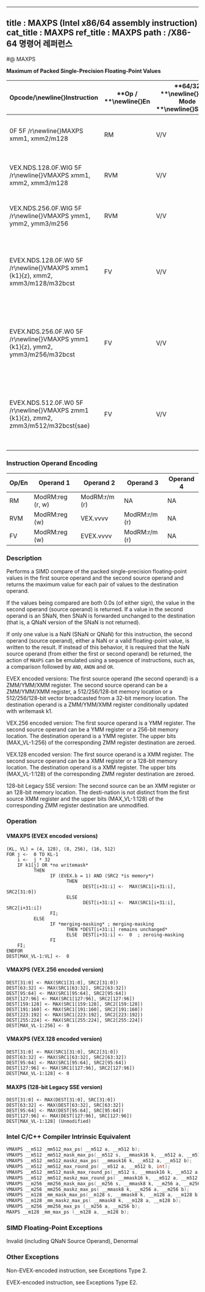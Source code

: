 ----------------------------
title : MAXPS (Intel x86/64 assembly instruction)
cat_title : MAXPS
ref_title : MAXPS
path : /X86-64 명령어 레퍼런스
----------------------------
#@ MAXPS

**Maximum of Packed Single-Precision Floating-Point Values**

|**Opcode/**\newline{}**Instruction**|**Op / **\newline{}**En**|**64/32 **\newline{}**bit Mode **\newline{}**Support**|**CPUID **\newline{}**Feature **\newline{}**Flag**|**Description**|
|------------------------------------|-------------------------|------------------------------------------------------|--------------------------------------------------|---------------|
|0F 5F /r\newline{}MAXPS xmm1, xmm2/m128|RM|V/V|SSE|Return the maximum single-precision floating-point values between xmm1 and xmm2/mem. |
|VEX.NDS.128.0F.WIG 5F /r\newline{}VMAXPS xmm1, xmm2, xmm3/m128|RVM|V/V|AVX|Return the maximum single-precision floating-point values between xmm2 and xmm3/mem. |
|VEX.NDS.256.0F.WIG 5F /r\newline{}VMAXPS ymm1, ymm2, ymm3/m256|RVM|V/V|AVX|Return the maximum single-precision floating-point values between ymm2 and ymm3/mem.|
|EVEX.NDS.128.0F.W0 5F /r\newline{}VMAXPS xmm1 {k1}{z}, xmm2, xmm3/m128/m32bcst|FV|V/V|AVX512VL\newline{}AVX512F|Return the maximum packed single-precision floating-point values between xmm2 and xmm3/m128/m32bcst and store result in xmm1 subject to writemask k1.|
|EVEX.NDS.256.0F.W0 5F /r\newline{}VMAXPS ymm1 {k1}{z}, ymm2, ymm3/m256/m32bcst|FV|V/V|AVX512VL\newline{}AVX512F|Return the maximum packed single-precision floating-point values between ymm2 and ymm3/m256/m32bcst and store result in ymm1 subject to writemask k1.|
|EVEX.NDS.512.0F.W0 5F /r\newline{}VMAXPS zmm1 {k1}{z}, zmm2, zmm3/m512/m32bcst{sae}|FV|V/V|AVX512F|Return the maximum packed single-precision floating-point values between zmm2 and zmm3/m512/m32bcst and store result in zmm1 subject to writemask k1.|
### Instruction Operand Encoding


|Op/En|Operand 1|Operand 2|Operand 3|Operand 4|
|-----|---------|---------|---------|---------|
|RM|ModRM:reg (r, w)|ModRM:r/m (r)|NA|NA|
|RVM|ModRM:reg (w)|VEX.vvvv|ModRM:r/m (r)|NA|
|FV|ModRM:reg (w)|EVEX.vvvv|ModRM:r/m (r)|NA|
### Description


Performs a SIMD compare of the packed single-precision floating-point values in the first source operand and the second source operand and returns the maximum value for each pair of values to the destination operand. 

If the values being compared are both 0.0s (of either sign), the value in the second operand (source operand) is returned. If a value in the second operand is an SNaN, then SNaN is forwarded unchanged to the destination (that is, a QNaN version of the SNaN is not returned). 

If only one value is a NaN (SNaN or QNaN) for this instruction, the second operand (source operand), either a NaN or a valid floating-point value, is written to the result. If instead of this behavior, it is required that the NaN source operand (from either the first or second operand) be returned, the action of `MAXPS` can be emulated using a sequence of instructions, such as, a comparison followed by `AND`, `ANDN` and `OR`. 

EVEX encoded versions: The first source operand (the second operand) is a ZMM/YMM/XMM register. The second source operand can be a ZMM/YMM/XMM register, a 512/256/128-bit memory location or a 512/256/128-bit vector broadcasted from a 32-bit memory location. The destination operand is a ZMM/YMM/XMM register conditionally updated with writemask k1.

VEX.256 encoded version: The first source operand is a YMM register. The second source operand can be a YMM register or a 256-bit memory location. The destination operand is a YMM register. The upper bits (MAX_VL-1:256) of the corresponding ZMM register destination are zeroed.

VEX.128 encoded version: The first source operand is a XMM register. The second source operand can be a XMM register or a 128-bit memory location. The destination operand is a XMM register. The upper bits (MAX_VL-1:128) of the corresponding ZMM register destination are zeroed.

128-bit Legacy SSE version: The second source can be an XMM register or an 128-bit memory location. The desti-nation is not distinct from the first source XMM register and the upper bits (MAX_VL-1:128) of the corresponding ZMM register destination are unmodified.


### Operation
#### VMAXPS (EVEX encoded versions)
```info-verb
(KL, VL) = (4, 128), (8, 256), (16, 512)
FOR j <-  0 TO KL-1
    i <-  j * 32
    IF k1[j] OR *no writemask*
          THEN 
                IF (EVEX.b = 1) AND (SRC2 *is memory*)
                      THEN
                            DEST[i+31:i] <-  MAX(SRC1[i+31:i], SRC2[31:0])
                      ELSE 
                            DEST[i+31:i] <-  MAX(SRC1[i+31:i], SRC2[i+31:i])
                FI;
          ELSE 
                IF *merging-masking* ; merging-masking
                      THEN *DEST[i+31:i] remains unchanged*
                      ELSE  DEST[i+31:i] <-  0  ; zeroing-masking
                FI
    FI;
ENDFOR
DEST[MAX_VL-1:VL] <-  0
```
#### VMAXPS (VEX.256 encoded version)
```info-verb
DEST[31:0] <- MAX(SRC1[31:0], SRC2[31:0])
DEST[63:32] <- MAX(SRC1[63:32], SRC2[63:32])
DEST[95:64] <- MAX(SRC1[95:64], SRC2[95:64])
DEST[127:96] <- MAX(SRC1[127:96], SRC2[127:96])
DEST[159:128] <- MAX(SRC1[159:128], SRC2[159:128])
DEST[191:160] <- MAX(SRC1[191:160], SRC2[191:160])
DEST[223:192] <- MAX(SRC1[223:192], SRC2[223:192])
DEST[255:224] <- MAX(SRC1[255:224], SRC2[255:224])
DEST[MAX_VL-1:256] <- 0
```
#### VMAXPS (VEX.128 encoded version)
```info-verb
DEST[31:0] <- MAX(SRC1[31:0], SRC2[31:0])
DEST[63:32] <- MAX(SRC1[63:32], SRC2[63:32])
DEST[95:64] <- MAX(SRC1[95:64], SRC2[95:64])
DEST[127:96] <- MAX(SRC1[127:96], SRC2[127:96])
DEST[MAX_VL-1:128] <- 0
```
#### MAXPS (128-bit Legacy SSE version)
```info-verb
DEST[31:0] <- MAX(DEST[31:0], SRC[31:0])
DEST[63:32] <- MAX(DEST[63:32], SRC[63:32])
DEST[95:64] <- MAX(DEST[95:64], SRC[95:64])
DEST[127:96] <- MAX(DEST[127:96], SRC[127:96])
DEST[MAX_VL-1:128] (Unmodified)
```

### Intel C/C++ Compiler Intrinsic Equivalent

```cpp
VMAXPS __m512 _mm512_max_ps( __m512 a, __m512 b);
VMAXPS __m512 _mm512_mask_max_ps(__m512 s, __mmask16 k, __m512 a, __m512 b);
VMAXPS __m512 _mm512_maskz_max_ps( __mmask16 k, __m512 a, __m512 b);
VMAXPS __m512 _mm512_max_round_ps( __m512 a, __m512 b, int);
VMAXPS __m512 _mm512_mask_max_round_ps(__m512 s, __mmask16 k, __m512 a, __m512 b, int);
VMAXPS __m512 _mm512_maskz_max_round_ps( __mmask16 k, __m512 a, __m512 b, int);
VMAXPS __m256 _mm256_mask_max_ps(__m256 s, __mmask8 k, __m256 a, __m256 b);
VMAXPS __m256 _mm256_maskz_max_ps( __mmask8 k, __m256 a, __m256 b);
VMAXPS __m128 _mm_mask_max_ps(__m128 s, __mmask8 k, __m128 a, __m128 b);
VMAXPS __m128 _mm_maskz_max_ps( __mmask8 k, __m128 a, __m128 b);
VMAXPS __m256 _mm256_max_ps (__m256 a, __m256 b);
MAXPS __m128 _mm_max_ps (__m128 a, __m128 b);
```
### SIMD Floating-Point Exceptions


Invalid (including QNaN Source Operand), Denormal

### Other Exceptions


Non-EVEX-encoded instruction, see Exceptions Type 2.

EVEX-encoded instruction, see Exceptions Type E2.

